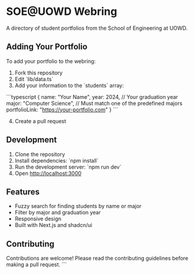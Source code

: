 # SOE@UOWD Webring

A directory of student portfolios from the School of Engineering at UOWD.

## Adding Your Portfolio

To add your portfolio to the webring:

1. Fork this repository
2. Edit \`lib/data.ts\`
3. Add your information to the \`students\` array:

\`\`\`typescript
{
  name: "Your Name",
  year: 2024, // Your graduation year
  major: "Computer Science", // Must match one of the predefined majors
  portfolioLink: "https://your-portfolio.com"
}
\`\`\`

4. Create a pull request

## Development

1. Clone the repository
2. Install dependencies: \`npm install\`
3. Run the development server: \`npm run dev\`
4. Open [http://localhost:3000](http://localhost:3000)

## Features

- Fuzzy search for finding students by name or major
- Filter by major and graduation year
- Responsive design
- Built with Next.js and shadcn/ui

## Contributing

Contributions are welcome! Please read the contributing guidelines before making a pull request.
\`\`\`


